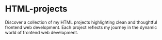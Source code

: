 # HTML-projects
Discover a collection of my HTML projects highlighting clean and thoughtful frontend web development. Each project reflects my journey in the dynamic world of frontend web  development. 
